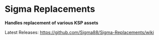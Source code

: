 # Sigma Replacements


**Handles replacement of various KSP assets**


Latest Releases: https://github.com/Sigma88/Sigma-Replacements/wiki
